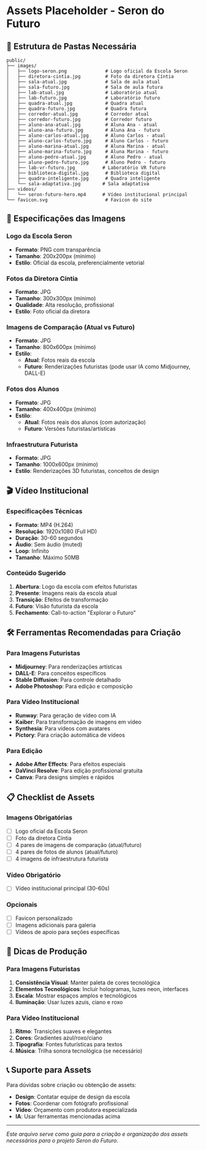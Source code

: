 # Assets Placeholder - Seron do Futuro

## 📁 Estrutura de Pastas Necessária

```
public/
├── images/
│   ├── logo-seron.png              # Logo oficial da Escola Seron
│   ├── diretora-cintia.jpg         # Foto da diretora Cíntia
│   ├── sala-atual.jpg              # Sala de aula atual
│   ├── sala-futuro.jpg             # Sala de aula futura
│   ├── lab-atual.jpg               # Laboratório atual
│   ├── lab-futuro.jpg              # Laboratório futuro
│   ├── quadra-atual.jpg            # Quadra atual
│   ├── quadra-futuro.jpg           # Quadra futura
│   ├── corredor-atual.jpg          # Corredor atual
│   ├── corredor-futuro.jpg         # Corredor futuro
│   ├── aluno-ana-atual.jpg         # Aluna Ana - atual
│   ├── aluno-ana-futuro.jpg        # Aluna Ana - futuro
│   ├── aluno-carlos-atual.jpg      # Aluno Carlos - atual
│   ├── aluno-carlos-futuro.jpg     # Aluno Carlos - futuro
│   ├── aluno-marina-atual.jpg      # Aluna Marina - atual
│   ├── aluno-marina-futuro.jpg     # Aluna Marina - futuro
│   ├── aluno-pedro-atual.jpg       # Aluno Pedro - atual
│   ├── aluno-pedro-futuro.jpg      # Aluno Pedro - futuro
│   ├── lab-vr-futuro.jpg          # Laboratório VR futuro
│   ├── biblioteca-digital.jpg      # Biblioteca digital
│   ├── quadra-inteligente.jpg      # Quadra inteligente
│   └── sala-adaptativa.jpg        # Sala adaptativa
├── videos/
│   └── seron-futuro-hero.mp4      # Vídeo institucional principal
└── favicon.svg                     # Favicon do site
```

## 🎨 Especificações das Imagens

### Logo da Escola Seron
- **Formato**: PNG com transparência
- **Tamanho**: 200x200px (mínimo)
- **Estilo**: Oficial da escola, preferencialmente vetorial

### Fotos da Diretora Cíntia
- **Formato**: JPG
- **Tamanho**: 300x300px (mínimo)
- **Qualidade**: Alta resolução, profissional
- **Estilo**: Foto oficial da diretora

### Imagens de Comparação (Atual vs Futuro)
- **Formato**: JPG
- **Tamanho**: 800x600px (mínimo)
- **Estilo**: 
  - **Atual**: Fotos reais da escola
  - **Futuro**: Renderizações futuristas (pode usar IA como Midjourney, DALL-E)

### Fotos dos Alunos
- **Formato**: JPG
- **Tamanho**: 400x400px (mínimo)
- **Estilo**: 
  - **Atual**: Fotos reais dos alunos (com autorização)
  - **Futuro**: Versões futuristas/artísticas

### Infraestrutura Futurista
- **Formato**: JPG
- **Tamanho**: 1000x600px (mínimo)
- **Estilo**: Renderizações 3D futuristas, conceitos de design

## 🎬 Vídeo Institucional

### Especificações Técnicas
- **Formato**: MP4 (H.264)
- **Resolução**: 1920x1080 (Full HD)
- **Duração**: 30-60 segundos
- **Áudio**: Sem áudio (muted)
- **Loop**: Infinito
- **Tamanho**: Máximo 50MB

### Conteúdo Sugerido
1. **Abertura**: Logo da escola com efeitos futuristas
2. **Presente**: Imagens reais da escola atual
3. **Transição**: Efeitos de transformação
4. **Futuro**: Visão futurista da escola
5. **Fechamento**: Call-to-action "Explorar o Futuro"

## 🛠️ Ferramentas Recomendadas para Criação

### Para Imagens Futuristas
- **Midjourney**: Para renderizações artísticas
- **DALL-E**: Para conceitos específicos
- **Stable Diffusion**: Para controle detalhado
- **Adobe Photoshop**: Para edição e composição

### Para Vídeo Institucional
- **Runway**: Para geração de vídeo com IA
- **Kaiber**: Para transformação de imagens em vídeo
- **Synthesia**: Para vídeos com avatares
- **Pictory**: Para criação automática de vídeos

### Para Edição
- **Adobe After Effects**: Para efeitos especiais
- **DaVinci Resolve**: Para edição profissional gratuita
- **Canva**: Para designs simples e rápidos

## 📋 Checklist de Assets

### Imagens Obrigatórias
- [ ] Logo oficial da Escola Seron
- [ ] Foto da diretora Cíntia
- [ ] 4 pares de imagens de comparação (atual/futuro)
- [ ] 4 pares de fotos de alunos (atual/futuro)
- [ ] 4 imagens de infraestrutura futurista

### Vídeo Obrigatório
- [ ] Vídeo institucional principal (30-60s)

### Opcionais
- [ ] Favicon personalizado
- [ ] Imagens adicionais para galeria
- [ ] Vídeos de apoio para seções específicas

## 🎯 Dicas de Produção

### Para Imagens Futuristas
1. **Consistência Visual**: Manter paleta de cores tecnológica
2. **Elementos Tecnológicos**: Incluir hologramas, luzes neon, interfaces
3. **Escala**: Mostrar espaços amplos e tecnológicos
4. **Iluminação**: Usar luzes azuis, ciano e roxo

### Para Vídeo Institucional
1. **Ritmo**: Transições suaves e elegantes
2. **Cores**: Gradientes azul/roxo/ciano
3. **Tipografia**: Fontes futurísticas para textos
4. **Música**: Trilha sonora tecnológica (se necessário)

## 📞 Suporte para Assets

Para dúvidas sobre criação ou obtenção de assets:
- **Design**: Contatar equipe de design da escola
- **Fotos**: Coordenar com fotógrafo profissional
- **Vídeo**: Orçamento com produtora especializada
- **IA**: Usar ferramentas mencionadas acima

---

*Este arquivo serve como guia para a criação e organização dos assets necessários para o projeto Seron do Futuro.*
